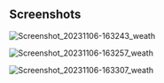 ## Screenshots

![Screenshot_20231106-163243_weath](https://github.com/rshivam973/react-native-weather-app/assets/92104660/dc20495c-c95a-4778-8dbb-4f0f41d7d82e)

![Screenshot_20231106-163257_weath](https://github.com/rshivam973/react-native-weather-app/assets/92104660/0d0d3313-14ea-4263-9c57-1c092aaa04a7)

![Screenshot_20231106-163307_weath](https://github.com/rshivam973/react-native-weather-app/assets/92104660/656c1836-d3f1-44f4-87d7-7d14252989f5)
